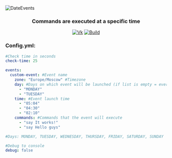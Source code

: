 
<img src="https://sun9-42.userapi.com/impg/7dOtxy90stjNjrhfLkrzwmVo7nrLEcn6p2hy-g/zz7TbiIoHcc.jpg?size=1400x400&quality=96&sign=bd1ba4a110431ed1de14b689a9ec0913&type=album" alt="DateEvents" align="center">

<div align="center">
  <h3>Commands are executed at a specific time</h3>
  
  [![Vk](https://img.shields.io/badge/vk-DeelTer-9cf)](https://vk.com/DeelTer/)
  [![Build](https://img.shields.io/badge/builds-check%20it-green)](https://github.com/DeelTer/DateEvents/releases)
  
</div>

### Config.yml:
```Yaml
#Check time in seconds
check-time: 25

events:
  custom-event: #Event name
    zone: "Europe/Moscow" #Timezone
    day: #Days on which event will be launched (if list is empty = every day)
      - "MONDAY"
      - "TUESDAY"
    time: #Event launch time
      - "05:04"
      - "04:30"
      - "02:10"
    commands: #Commands that the event will execute
      - "say It works!"
      - "say Hello guys"

#Days: MONDAY, TUESDAY, WEDNESDAY, THURSDAY, FRIDAY, SATURDAY, SUNDAY

#Debug to console
debug: false
```
